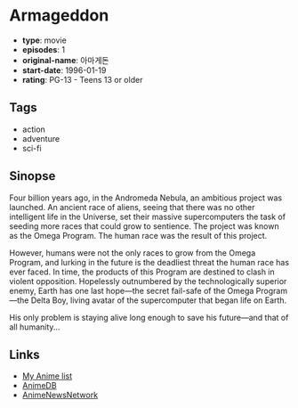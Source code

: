 # Armageddon

-   **type**: movie
-   **episodes**: 1
-   **original-name**: 아마게돈
-   **start-date**: 1996-01-19
-   **rating**: PG-13 - Teens 13 or older

## Tags

-   action
-   adventure
-   sci-fi

## Sinopse

Four billion years ago, in the Andromeda Nebula, an ambitious project was launched. An ancient race of aliens, seeing that there was no other intelligent life in the Universe, set their massive supercomputers the task of seeding more races that could grow to sentience. The project was known as the Omega Program. The human race was the result of this project.

However, humans were not the only races to grow from the Omega Program, and lurking in the future is the deadliest threat the human race has ever faced. In time, the products of this Program are destined to clash in violent opposition. Hopelessly outnumbered by the technologically superior enemy, Earth has one last hope—the secret fail-safe of the Omega Program—the Delta Boy, living avatar of the supercomputer that began life on Earth.

His only problem is staying alive long enough to save his future—and that of all humanity...

## Links

-   [My Anime list](https://myanimelist.net/anime/4567/Armageddon)
-   [AnimeDB](http://anidb.info/perl-bin/animedb.pl?show=anime&aid=2592)
-   [AnimeNewsNetwork](http://www.animenewsnetwork.com/encyclopedia/anime.php?id=518)
